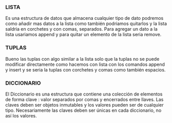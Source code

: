 ### LISTA ###

Es una estructura de datos que almacena cualquier tipo de dato podremos como 
añadir mas datos a la lista como también podriamos quitarlos y la lista saldria 
en corchetes y con comas, separados. Para agregar un dato a la lista usariamos 
append y para quitar un elemento de la lista seria remove. 

### TUPLAS ###

Bueno las tuplas con algo similar a la lista solo que la tuplas no se puede
modificar directamente como hacemos con lista con los comandos append y
insert y se seria la tuplas con corchetes y comas como también espacios.


### DICCIONARIO ###

El Diccionario es una estructura que contiene una colección de elementos 
de forma clave : valor  separados por comas y encerrados entre llaves. Las 
claves deben ser objetos inmutables y los valores pueden ser de cualquier
 tipo. Necesariamente las claves deben ser únicas en cada diccionario, 
 no así los valores.
